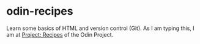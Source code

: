# odin-recipes

Learn some basics of HTML and version control (Git). As I am typing this, I am at [Project: Recipes](https://www.theodinproject.com/lessons/foundations-recipes) of the Odin Project. 